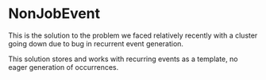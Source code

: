 # NonJobEvent
This is the solution to the problem we faced relatively recently with a cluster going down due to bug in recurrent event generation.

This solution stores and works with recurring events as a template, no eager generation of occurrences.
